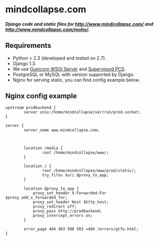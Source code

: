 mindcollapse.com 
=============

##### Django code and static files for <http://www.mindcollapse.com/> and <http://www.mindcollapse.com/moho/>.

Requirements
------------

* Python > 2.3 (developed and tested on 2.7).
* Django 1.3.
* We use [Gunicorn WSGI Server](http://gunicorn.org/) and [Supervisord PCS](http://supervisord.org/).
* PostgreSQL or MySQL with version supported by Django.
* Nginx for serving static, you can find config example below.

Nginx config example
--------------------
	upstream prodbackend {
	        server unix:/home/mindcollapse/var/run/prod.socket;
	}
			
	server {
	        server_name www.mindcollapse.com;

	
	 		
	        location /media {
	                root /home/mindcollapse/www/;
	        }
	
	        location / {
	                root /home/mindcollapse/www/prod/static/;
	                try_files $uri @proxy_to_app;
	        }
	
	        location @proxy_to_app {
	            proxy_set_header X-Forwarded-For $proxy_add_x_forwarded_for;
	            proxy_set_header Host $http_host;
	            proxy_redirect off;
	            proxy_pass http://prodbackend;
	            proxy_intercept_errors on;
	        }
	
	        error_page 404 403 500 503 =404 /errors/gtfo.html;
	}
